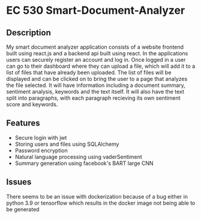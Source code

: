 # EC 530 Smart-Document-Analyzer

## Description

My smart document analyzer application consists of a website frontend built using react.js and a backend api built using react. In the applications users can securely register an account and log in. Once logged in a user can go to their dashboard where they can upload a file, which will add it to a list of files that have already been uploaded. The list of files will be displayed and can be clicked on to bring the user to a page that analyzes the file selected. It will have information including a document summary, sentiment analysis, keywords and the text itself. It will also have the text split into paragraphs, with each paragraph recieving its own sentiment score and keywords.

## Features

- Secure login with jwt
- Storing users and files using SQLAlchemy
- Password encryption
- Natural language processing using vaderSentiment
- Summary generation using facebook's BART large CNN

## Issues

There seems to be an issue with dockerization because of a bug either in python 3.9 or tensorflow which results in the docker image not being able to be generated

